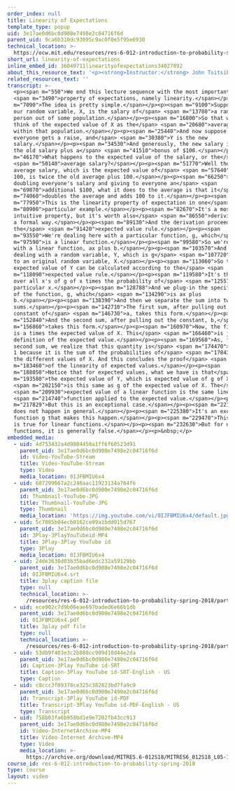 ```yaml
---
order_index: null
title: Linearity of Expectations
template_type: popup
uid: 3e17ae0d6bc0d980e7498e2c04716f6d
parent_uid: 9ca6b310dc93095c9ac0f0e5f95e6930
technical_location: >-
  https://ocw.mit.edu/resources/res-6-012-introduction-to-probability-spring-2018/part-i-the-fundamentals/linearity-of-expectations
short_url: linearity-of-expectations
inline_embed_id: 36049711linearityofexpectations34027892
about_this_resource_text: '<p><strong>Instructor:</strong> John Tsitsiklis</p>'
related_resources_text: ''
transcript: >-
  <p><span m="550">We end this lecture sequence with the most important</span>
  <span m="3490">property of expectations, namely linearity.</span></p><p><span
  m="7090">The idea is pretty simple.</span></p><p><span m="9100">Suppose that
  our random variable, X, is the salary of</span> <span m="13780">a random
  person out of some population.</span></p><p><span m="16800">So that we can
  think of the expected value of X as the</span> <span m="20680">average salary
  within that population.</span></p><p><span m="25440">And now suppose that
  everyone gets a raise, and</span> <span m="30380">Y is the new
  salary.</span></p><p><span m="34530">And generously, the new salary is twice
  the old salary plus a</span> <span m="41510">bonus of $100.</span></p><p><span
  m="46170">What happens to the expected value of the salary, or the</span>
  <span m="50140">average salary?</span></p><p><span m="51770">Well the new
  average salary, which is the expected value of</span> <span m="57640">2X plus
  100, is twice the old average plus 100.</span></p><p><span m="66250">So
  doubling everyone's salary and giving to everyone an</span> <span
  m="69870">additional $100, what it does to the average is that it</span> <span
  m="74060">doubles the average and adds 100 to it.</span></p><p><span
  m="77950">This is the linearity property of expectation in one</span> <span
  m="80900">particular example.</span></p><p><span m="82670">It's a most
  intuitive property, but it's worth also</span> <span m="86550">deriving it in
  a formal way.</span></p><p><span m="89130">And the derivation proceeds through
  the</span> <span m="91420">expected value rule.</span></p><p><span
  m="93550">We're dealing here with a particular function, g, which</span> <span
  m="97590">is a linear function.</span></p><p><span m="99580">So we're dealing
  with a linear function, ax plus b.</span></p><p><span m="103570">And we're
  dealing with a random variable, Y, which is g</span> <span m="107720">applied
  to an original random variable, X.</span></p><p><span m="113060">So the
  expected value of Y can be calculated according to the</span> <span
  m="118090">expected value rule.</span></p><p><span m="119580">It's the sum
  over all x's of g of x times the probability of</span> <span m="125570">that
  particular x.</span></p><p><span m="128788">And we plug-in the specific form
  of the function, g, which</span> <span m="134290">is ax plus
  b.</span></p><p><span m="138390">And then we separate the sum into two
  sums.</span></p><p><span m="142710">The first sum, after pulling out a
  constant of</span> <span m="146730">a, takes this form.</span></p><p><span
  m="152840">And the second sum, after pulling out the constant, b,</span> <span
  m="156860">takes this form.</span></p><p><span m="160970">Now, the first sum
  is a times the expected value of X. This</span> <span m="166460">is just the
  definition of the expected value.</span></p><p><span m="169560">As, for the
  second sum, we realize that this quantity is</span> <span m="174470">equal to
  1 because it is the sum of the probabilities of</span> <span m="178430">all
  the different values of X. And this concludes the proof</span> <span
  m="183460">of the linearity of expected values.</span></p><p><span
  m="188050">Notice that for expected values, what we have is that</span> <span
  m="193580">the expected value of Y, which is expected value of g of X,</span>
  <span m="202150">is this same as g of the expected value of X. The</span>
  <span m="209930">expected value of a linear function is the same linear</span>
  <span m="214740">function applied to the expected value.</span></p><p><span
  m="217829">But this is an exceptional case.</span></p><p><span m="221180">This
  does not happen in general.</span></p><p><span m="225380">It's an exceptional
  function g that makes this happen.</span></p><p><span m="229470">This property
  is true for linear functions.</span></p><p><span m="232630">But for non-linear
  functions, it is generally false.</span></p><p>&nbsp;</p>
embedded_media:
  - uid: 4d753432a4d9804450a1ff6f60523d91
    parent_uid: 3e17ae0d6bc0d980e7498e2c04716f6d
    id: Video-YouTube-Stream
    title: Video-YouTube-Stream
    type: Video
    media_location: 0IJFBMIU6x4
  - uid: 607299667a2c246aac11923134a764f6
    parent_uid: 3e17ae0d6bc0d980e7498e2c04716f6d
    id: Thumbnail-YouTube-JPG
    title: Thumbnail-YouTube-JPG
    type: Thumbnail
    media_location: 'https://img.youtube.com/vi/0IJFBMIU6x4/default.jpg'
  - uid: 5c7085b04ecb0162ce99a1bdd015d767
    parent_uid: 3e17ae0d6bc0d980e7498e2c04716f6d
    id: 3Play-3PlayYouTubeid-MP4
    title: 3Play-3Play YouTube id
    type: 3Play
    media_location: 0IJFBMIU6x4
  - uid: 24de3638d03b35bad6edc232a59129bb
    parent_uid: 3e17ae0d6bc0d980e7498e2c04716f6d
    id: 0IJFBMIU6x4.srt
    title: 3play caption file
    type: null
    technical_location: >-
      /resources/res-6-012-introduction-to-probability-spring-2018/part-i-the-fundamentals/linearity-of-expectations/0IJFBMIU6x4.srt
  - uid: ece902c7d9b06eae697baded6e66b1db
    parent_uid: 3e17ae0d6bc0d980e7498e2c04716f6d
    id: 0IJFBMIU6x4.pdf
    title: 3play pdf file
    type: null
    technical_location: >-
      /resources/res-6-012-introduction-to-probability-spring-2018/part-i-the-fundamentals/linearity-of-expectations/0IJFBMIU6x4.pdf
  - uid: 53db9f403e3c2b880cc909d10d44e2da
    parent_uid: 3e17ae0d6bc0d980e7498e2c04716f6d
    id: Caption-3Play YouTube id-SRT
    title: Caption-3Play YouTube id-SRT-English - US
    type: Caption
  - uid: c0ccc3f09370ce325c382823bd7fa9c9
    parent_uid: 3e17ae0d6bc0d980e7498e2c04716f6d
    id: Transcript-3Play YouTube id-PDF
    title: Transcript-3Play YouTube id-PDF-English - US
    type: Transcript
  - uid: 758b03fa6b958bd1e9e7202fb43cc913
    parent_uid: 3e17ae0d6bc0d980e7498e2c04716f6d
    id: Video-InternetArchive-MP4
    title: Video-Internet Archive-MP4
    type: Video
    media_location: >-
      https://archive.org/download/MITRES.6-012S18/MITRES6_012S18_L05-11_300k.mp4
course_id: res-6-012-introduction-to-probability-spring-2018
type: course
layout: video
---
```

